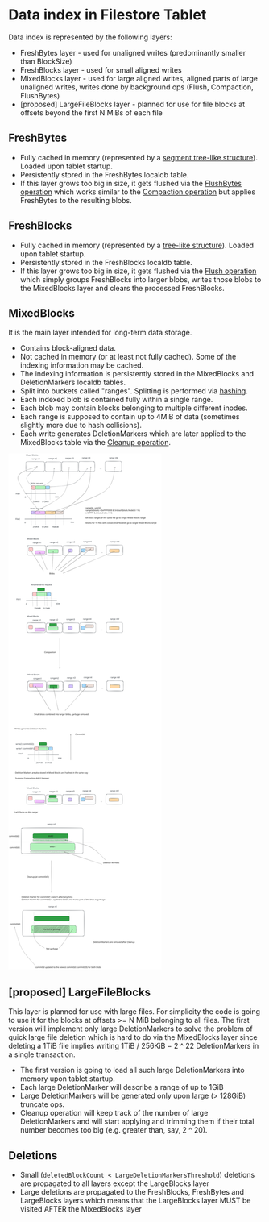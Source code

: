 # Data index in Filestore Tablet

Data index is represented by the following layers:
* FreshBytes layer - used for unaligned writes (predominantly smaller than BlockSize)
* FreshBlocks layer - used for small aligned writes
* MixedBlocks layer - used for large aligned writes, aligned parts of large unaligned writes, writes done by background ops (Flush, Compaction, FlushBytes)
* [proposed] LargeFileBlocks layer - planned for use for file blocks at offsets beyond the first N MiBs of each file

## FreshBytes
* Fully cached in memory (represented by a [segment tree-like structure](https://github.com/ydb-platform/nbs/blob/main/cloud/filestore/libs/storage/tablet/model/fresh_bytes.h)). Loaded upon tablet startup.
* Persistently stored in the FreshBytes localdb table.
* If this layer grows too big in size, it gets flushed via the [FlushBytes operation](https://github.com/ydb-platform/nbs/blob/main/cloud/filestore/libs/storage/tablet/tablet_actor_flush_bytes.cpp) which works similar to the [Compaction operation](https://github.com/ydb-platform/nbs/blob/main/cloud/filestore/libs/storage/tablet/tablet_actor_compaction.cpp) but applies FreshBytes to the resulting blobs.

## FreshBlocks
* Fully cached in memory (represented by a [tree-like structure](https://github.com/ydb-platform/nbs/blob/main/cloud/filestore/libs/storage/tablet/model/fresh_blocks.h)). Loaded upon tablet startup.
* Persistently stored in the FreshBlocks localdb table.
* If this layer grows too big in size, it gets flushed via the [Flush operation](https://github.com/ydb-platform/nbs/blob/main/cloud/filestore/libs/storage/tablet/tablet_actor_flush.cpp) which simply groups FreshBlocks into larger blobs, writes those blobs to the MixedBlocks layer and clears the processed FreshBlocks.

## MixedBlocks
It is the main layer intended for long-term data storage.
* Contains block-aligned data.
* Not cached in memory (or at least not fully cached). Some of the indexing information may be cached.
* The indexing information is persistently stored in the MixedBlocks and DeletionMarkers localdb tables.
* Split into buckets called "ranges". Splitting is performed via [hashing](https://github.com/ydb-platform/nbs/blob/main/cloud/filestore/libs/storage/tablet/model/block.cpp).
* Each indexed blob is contained fully within a single range.
* Each blob may contain blocks belonging to multiple different inodes.
* Each range is supposed to contain up to 4MiB of data (sometimes slightly more due to hash collisions).
* Each write generates DeletionMarkers which are later applied to the MixedBlocks table via the [Cleanup operation](https://github.com/ydb-platform/nbs/blob/main/cloud/filestore/libs/storage/tablet/tablet_actor_cleanup.cpp).

![mixed_blocks_svg](../../../excalidraw/mixed_blocks.svg)

## [proposed] LargeFileBlocks
This layer is planned for use with large files. For simplicity the code is going to use it for the blocks at offsets >= N MiB belonging to all files. The first version will implement only large DeletionMarkers to solve the problem of quick large file deletion which is hard to do via the MixedBlocks layer since deleting a 1TiB file implies writing 1TiB / 256KiB = 2 ^ 22 DeletionMarkers in a single transaction.
* The first version is going to load all such large DeletionMarkers into memory upon tablet startup.
* Each large DeletionMarker will describe a range of up to 1GiB
* Large DeletionMarkers will be generated only upon large (> 128GiB) truncate ops.
* Cleanup operation will keep track of the number of large DeletionMarkers and will start applying and trimming them if their total number becomes too big (e.g. greater than, say, 2 ^ 20).

## Deletions
* Small (`deletedBlockCount < LargeDeletionMarkersThreshold`) deletions are propagated to all layers except the LargeBlocks layer
* Large deletions are propagated to the FreshBlocks, FreshBytes and LargeBlocks layers which means that the LargeBlocks layer MUST be visited AFTER the MixedBlocks layer
